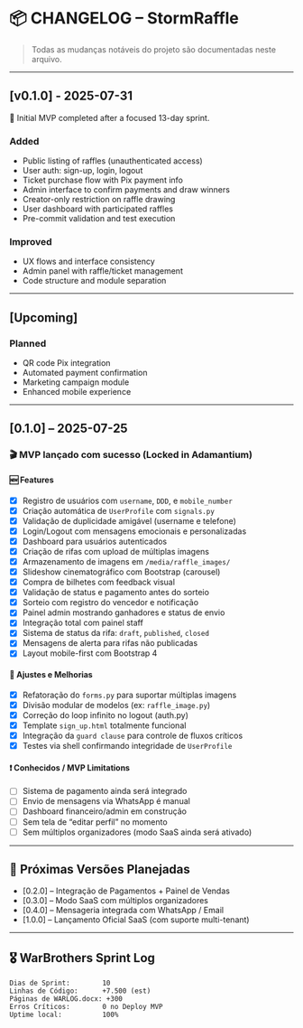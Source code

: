 # 📦 CHANGELOG – StormRaffle

> Todas as mudanças notáveis do projeto são documentadas neste arquivo.

---

## [v0.1.0] - 2025-07-31

🎯 Initial MVP completed after a focused 13-day sprint.

### Added
- Public listing of raffles (unauthenticated access)
- User auth: sign-up, login, logout
- Ticket purchase flow with Pix payment info
- Admin interface to confirm payments and draw winners
- Creator-only restriction on raffle drawing
- User dashboard with participated raffles
- Pre-commit validation and test execution

### Improved
- UX flows and interface consistency
- Admin panel with raffle/ticket management
- Code structure and module separation

---

## [Upcoming]

### Planned
- QR code Pix integration
- Automated payment confirmation
- Marketing campaign module
- Enhanced mobile experience

---
## [0.1.0] – 2025-07-25
### 🎬 MVP lançado com sucesso (Locked in Adamantium)

#### 🆕 Features
- [x] Registro de usuários com `username`, `DDD`, e `mobile_number`
- [x] Criação automática de `UserProfile` com `signals.py`
- [x] Validação de duplicidade amigável (username e telefone)
- [x] Login/Logout com mensagens emocionais e personalizadas
- [x] Dashboard para usuários autenticados
- [x] Criação de rifas com upload de múltiplas imagens
- [x] Armazenamento de imagens em `/media/raffle_images/`
- [x] Slideshow cinematográfico com Bootstrap (carousel)
- [x] Compra de bilhetes com feedback visual
- [x] Validação de status e pagamento antes do sorteio
- [x] Sorteio com registro do vencedor e notificação
- [x] Painel admin mostrando ganhadores e status de envio
- [x] Integração total com painel staff
- [x] Sistema de status da rifa: `draft`, `published`, `closed`
- [x] Mensagens de alerta para rifas não publicadas
- [x] Layout mobile-first com Bootstrap 4

#### 🔧 Ajustes e Melhorias
- [x] Refatoração do `forms.py` para suportar múltiplas imagens
- [x] Divisão modular de modelos (ex: `raffle_image.py`)
- [x] Correção do loop infinito no logout (auth.py)
- [x] Template `sign_up.html` totalmente funcional
- [x] Integração da `guard clause` para controle de fluxos críticos
- [x] Testes via shell confirmando integridade de `UserProfile`

#### ❗ Conhecidos / MVP Limitations
- [ ] Sistema de pagamento ainda será integrado
- [ ] Envio de mensagens via WhatsApp é manual
- [ ] Dashboard financeiro/admin em construção
- [ ] Sem tela de “editar perfil” no momento
- [ ] Sem múltiplos organizadores (modo SaaS ainda será ativado)

---

## 🔮 Próximas Versões Planejadas

- [0.2.0] – Integração de Pagamentos + Painel de Vendas
- [0.3.0] – Modo SaaS com múltiplos organizadores
- [0.4.0] – Mensageria integrada com WhatsApp / Email
- [1.0.0] – Lançamento Oficial SaaS (com suporte multi-tenant)

---

## 🎖️ WarBrothers Sprint Log

```text
Dias de Sprint:        10
Linhas de Código:      +7.500 (est)
Páginas de WARLOG.docx: +300
Erros Críticos:        0 no Deploy MVP
Uptime local:          100%

